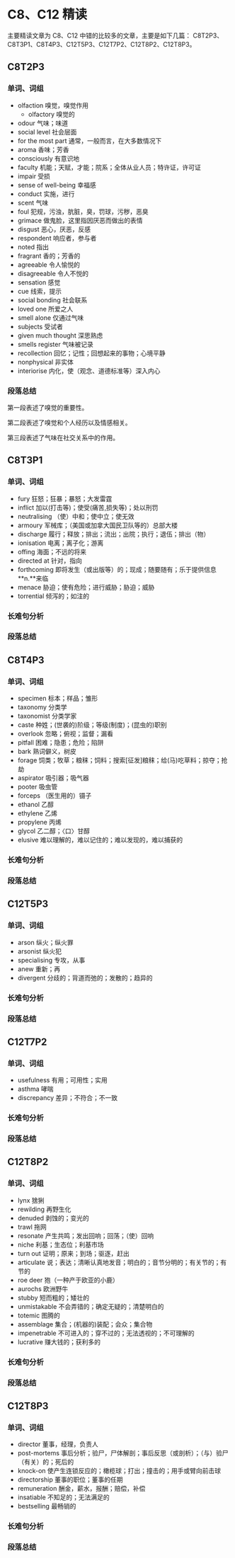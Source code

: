 # C8、C12 精读

主要精读文章为 C8、C12 中错的比较多的文章，主要是如下几篇： C8T2P3、C8T3P1、C8T4P3、C12T5P3、C12T7P2、C12T8P2、C12T8P3。

## C8T2P3

### 单词、词组

- olfaction 嗅觉，嗅觉作用
  - olfactory 嗅觉的
- odour 气味；味道
- social level 社会层面
- for the most part 通常，一般而言，在大多数情况下
- aroma 香味；芳香
- consciously 有意识地
- faculty 机能；天赋，才能；院系；全体从业人员；特许证，许可证
- impair 受损
- sense of well-being 幸福感
- conduct 实施，进行
- scent 气味
- foul 犯规，污浊，肮脏，臭，罚球，污秽，恶臭
- grimace 做鬼脸，这里指因厌恶而做出的表情
- disgust 恶心，厌恶，反感
- respondent 响应者，参与者
- noted 指出
- fragrant 香的；芳香的
- agreeable 令人愉悦的
- disagreeable 令人不悦的
- sensation 感觉
- cue 线索，提示
- social bonding 社会联系
- loved one 所爱之人
- smell alone 仅通过气味
- subjects 受试者
- given much thought 深思熟虑
- smells register 气味被记录
- recollection 回忆；记性；回想起来的事物；心境平静
- nonphysical 非实体
- interiorise 内化，使（观念、道德标准等）深入内心

### 段落总结

第一段表述了嗅觉的重要性。

第二段表述了嗅觉和个人经历以及情感相关。

第三段表述了气味在社交关系中的作用。

## C8T3P1

### 单词、词组

- fury 狂怒；狂暴；暴怒；大发雷霆
- inflict 加以(打击等)；使受(痛苦,损失等)；处以刑罚
- neutralising （使）中和；使中立；使无效
- armoury 军械库；（美国或加拿大国民卫队等的）总部大楼
- discharge 履行；释放；排出；流出；出院；执行；退伍；排出（物）
- ionisation 电离；离子化；游离
- offing 海面；不远的将来
- directed at 针对，指向
- forthcoming 即将发生（或出版等）的；现成；随要随有；乐于提供信息 **n.**来临
- menace 胁迫；使有危险；进行威胁；胁迫；威胁
- torrential 倾泻的；如注的

### 长难句分析



### 段落总结

## C8T4P3

### 单词、词组

- specimen 标本；样品；雏形
- taxonomy 分类学
- taxonomist 分类学家
- caste 种姓；(世袭的)阶级；等级(制度)；(昆虫的)职别
- overlook 忽略；俯视；监督；漏看
- pitfall 困难；隐患；危险；陷阱
- bark 熟词僻义，树皮
- forage 饲类；牧草；粮秣；饲料；搜索[征发]粮秣；给(马)吃草料；掠夺；抢劫
- aspirator 吸引器；吸气器
- pooter 吸虫管
- forceps （医生用的）镊子
- ethanol 乙醇
- ethylene 乙烯
- propylene 丙烯
- glycol 乙二醇；〈口〉甘醇
- elusive 难以理解的，难以记住的；难以发现的，难以捕获的

### 长难句分析

### 段落总结

## C12T5P3

### 单词、词组

- arson 纵火；纵火罪
- arsonist 纵火犯
- specialising 专攻，从事
- anew 重新；再
- divergent 分歧的；背道而弛的；发散的；趋异的

### 长难句分析

### 段落总结

## C12T7P2

### 单词、词组

- usefulness 有用；可用性；实用
- asthma 哮喘
- discrepancy 差异；不符合；不一致

### 长难句分析

### 段落总结

## C12T8P2

### 单词、词组

- lynx 猞猁
- rewilding 再野生化
- denuded 剥蚀的；变光的
- trawl 拖网
- resonate 产生共鸣；发出回响；回荡；（使）回响
- niche 利基；生态位；利基市场
- turn out 证明；原来；到场；驱逐，赶出
- articulate 说；表达；清晰认真地发音；明白的；音节分明的；有关节的；有节的
- roe deer 狍（一种产于欧亚的小鹿）
- aurochs 欧洲野牛
- stubby 短而粗的；矮壮的
- unmistakable 不会弄错的；确定无疑的；清楚明白的
- totemic 图腾的
- assemblage 集合；(机器的)装配；会众；集合物
- impenetrable 不可进入的；穿不过的；无法透视的；不可理解的
- lucrative 赚大钱的；获利多的

### 长难句分析

### 段落总结

## C12T8P3

### 单词、词组

- director 董事，经理，负责人
- post-mortems 事后分析；验尸，尸体解剖；事后反思（或剖析）；（与）验尸（有关）的；死后的
- knock-on 使产生连锁反应的；橄榄球；打出；撞击的；用手或臂向前击球
- directorship 董事的职位；董事的任期
- remuneration 酬金，薪水，报酬；赔偿，补偿
- insatiable 不知足的；无法满足的
- bestselling 最畅销的

### 长难句分析

### 段落总结
